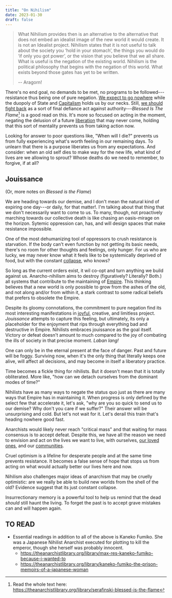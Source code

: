 ```yaml
---
title: "On Nihilism"
date: 2023-01-30
draft: false
---
```


> What Nihilism provides then is an alternative
> to the alternative that does not embed an idealist image
> of the new world it would create.
> It is not an Idealist project.
> Nihilism states that it is not useful to talk about the society you
> ‘hold in your stomach’,
> the things you would do ‘if only you got power’,
> or the vision that you believe that we all share.
> What is useful is the negation of the existing world.
> Nihilism is the political philosophy that begins with the negation
> of this world.
> What exists beyond those gates has yet to be written.
> 
> -- Aragorn!

There's no end goal,
no demands to be met,
no programs to be followed---resistance thus being one of pure negation.
[We expect to go nowhere](/zemblanity)
while the duopoly of State and [Capitalism](/capitalism)
holds us by our necks.
Still, [we should fight back](/violence) as a sort of final defiance act
against authority---*Blessed Is The Flame*[^tal-blessed] is a good read on this.
It's more so focused on acting in the moment,
negating the delusion of a future [liberation](/revolution) that may never come,
holding that this sort of mentality prevents us from taking action now.

[^tal-blessed]: Read the whole text here:
https://theanarchistlibrary.org/library/serafinski-blessed-is-the-flame

Looking for answer to poor questions like, "When will I die?" prevents
us from fully experiencing what's worth feeling in our remaining days.
To unlearn that there is a purpose liberates us from any expectations.
And consider: when an old self dies to make way for the new life, what
kind of lives are we allowing to sprout? Whose deaths do we need to
remember, to forgive, if at all?

## Jouissance

(Or, more notes on *Blessed is the Flame*)

We are heading towards our demise, and I don't mean the natural kind of
expiring one day---or daily, for that matter!. I'm talking about that
thing that we don't necessarily want to come to us. To many, though, not
proactively marching towards our collective death is like chasing an
oasis-mirage on the horizon. Sytemic oppression can, has, and will
design spaces that make resistance impossible.

One of the most dehumanizing tool of oppressors to crush resistance is
starvation. If the body can't even function by not getting its basic
needs, there's no room for other thoughts and feelings, only hunger. For
us who are lucky, we may never know what it feels like to be
systemically deprived of food, but with the constant [collapse](/collapse), who
knows?

So long as the current orders exist, it wil co-opt and turn anything we
build against us. Anarcho-nihilism aims to destroy (figuratively?
Literally? Both.) all systems that contribute to the maintaining of
[Empire](/empire). This thinking believes that a new world is only
possible to grow from the ashes of the old, and not along and/or from
within it, a stark contrast to some radical beliefs that prefers to
obsolete the Empire.

Despite its gloomy connotations, the commitment to pure negation find
its most interesting manifestations in [joyful](/joyful-militancy),
creative, and limitless
project. *Jouissance* attempts to capture this feeling, but ultimately,
its only a placeholder for the enjoyment that rips through everything
bad and destructive in Empire. Nihilists embraces jouissance as the goal
itself.  Victory or defeat doesn't amount to much compared to the joy of
combating the ills of society in that precise moment. *Laban lang!*

One can only be in the eternal present at the face of danger. Past and
future will be foggy. Surviving now, when it's the only thing that
literally keeps one alive, will affect all decisions, and may become in
itself a liberatory practice.

Time becomes a fickle thing for nihilists. But it doesn't mean that it
is totally obliterated. More like, "how can we detach ourselves from
the dominant modes of time?"

Nihilists have as many ways to negate the status quo just as there are
many ways that Empire has in maintaining it. When progress is only
defined by the select few that accelerate it, let's ask, "why are you so
quick to send us to our demise? Why don't you care if we suffer?" Their
answer will be unsurprising and cold. But let's not wait for
it. Let's derail this train that's heading nowhere good fast.

Anarchists would likely never reach "critical mass"
and that waiting for mass consensus is to accept defeat. Despite this,
we have all the reason we need to envision and act on the lives we want
to live, with ourselves, [our loved ones](/friendship), and our [communities](/community).

Cruel optimism is a lifeline for desperate people and at the same time
prevents resistance. It becomes a false sense of hope that stops us from
acting on what would actually better our lives here and now.

Nihilism also challenges major ideas of anarchism that may be cruelly
optimistic: are we really be able to build new worlds from the shell of
the old? Evidence suggest that its just constant collapse.

Insurrectionary memory is a powerful tool to help us remind that the
dead *should* still haunt the living. To forget the past is to accept
grave mistakes can and will happen again.

## TO READ
- Essential readings in addition to all of the above is Kaneko Fumiko. She was a Japanese Nihilist Anarchist executed for plotting to kill the emperor, though she herself was probably innocent.
    - https://theanarchistlibrary.org/library/max-res-kaneko-fumiko-because-i-wanted-to
    - https://theanarchistlibrary.org/library/kaneko-fumiko-the-prison-memoirs-of-a-japanese-woman
